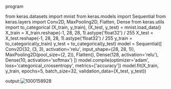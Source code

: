 program 



from keras.datasets import mnist
from keras.models import Sequential
from keras.layers import Conv2D, MaxPooling2D, Flatten, Dense
from keras.utils import to_categorical
(X_train, y_train), (X_test, y_test) = mnist.load_data()
X_train = X_train.reshape(-1, 28, 28, 1).astype('float32') / 255
X_test = X_test.reshape(-1, 28, 28, 1).astype('float32') / 255
y_train = to_categorical(y_train)
y_test = to_categorical(y_test)
model = Sequential([
 Conv2D(32, (3, 3), activation='relu', input_shape=(28, 28, 1)),
 MaxPooling2D(pool_size=(2, 2)),
 Flatten(),
 Dense(128, activation='relu'),
 Dense(10, activation='softmax')
])
model.compile(optimizer='adam', loss='categorical_crossentropy', 
metrics=['accuracy'])
model.fit(X_train, y_train, epochs=5, batch_size=32, validation_data=(X_test, 
y_test))


output:![1000158928](https://github.com/user-attachments/assets/284fbda1-363e-44ef-aa31-2cf24be99ad5)
